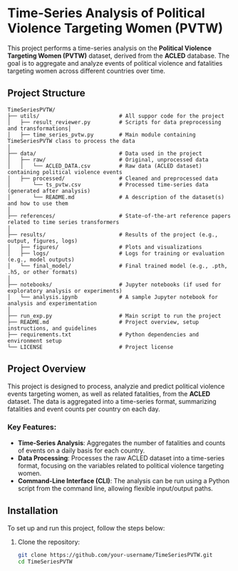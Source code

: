 # Time-Series Analysis of Political Violence Targeting Women (PVTW)

This project performs a time-series analysis on the **Political Violence Targeting Women (PVTW)** dataset, derived from the **ACLED** database. The goal is to aggregate and analyze events of political violence and fatalities targeting women across different countries over time.

## Project Structure

```
TimeSeriesPVTW/
├── utils/                         # All suppor code for the project
│   ├── result_reviewer.py         # Scripts for data preprocessing and transformations│   
│   ├── time_series_pvtw.py        # Main module containing TimeSeriesPVTW class to process the data
│
├── data/                          # Data used in the project
│   ├── raw/                       # Original, unprocessed data
│   │   └── ACLED_DATA.csv         # Raw data (ACLED dataset) containing political violence events
│   ├── processed/                 # Cleaned and preprocessed data
│       └── ts_pvtw.csv            # Processed time-series data (generated after analysis)
│       └── README.md              # A description of the dataset(s) and how to use them
│
├── references/                    # State-of-the-art reference papers related to time series transformers
│
├── results/                       # Results of the project (e.g., output, figures, logs)
│   ├── figures/                   # Plots and visualizations
│   ├── logs/                      # Logs for training or evaluation (e.g., model outputs)
│   └── final_model/               # Final trained model (e.g., .pth, .h5, or other formats)
│
├── notebooks/                     # Jupyter notebooks (if used for exploratory analysis or experiments)
│   └── analysis.ipynb             # A sample Jupyter notebook for analysis and experimentation
│
├── run_exp.py                     # Main script to run the project
├── README.md                      # Project overview, setup instructions, and guidelines
├── requirements.txt               # Python dependencies and environment setup
└── LICENSE                        # Project license

```

## Project Overview

This project is designed to process, analyzie and predict political violence events targeting women, as well as related fatalities, from the **ACLED** dataset. The data is aggregated into a time-series format, summarizing fatalities and event counts per country on each day.

### Key Features:
- **Time-Series Analysis**: Aggregates the number of fatalities and counts of events on a daily basis for each country.
- **Data Processing**: Processes the raw ACLED dataset into a time-series format, focusing on the variables related to political violence targeting women.
- **Command-Line Interface (CLI)**: The analysis can be run using a Python script from the command line, allowing flexible input/output paths.

## Installation

To set up and run this project, follow the steps below:

1. Clone the repository:
   ```bash
   git clone https://github.com/your-username/TimeSeriesPVTW.git
   cd TimeSeriesPVTW
